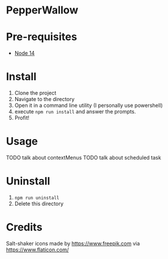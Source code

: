 # PepperWallow

# Pre-requisites
- [Node 14](https://nodejs.org/en/download/) 

# Install
1. Clone the project
2. Navigate to the directory
3. Open it in a command line utility (I personally use powershell)
4. execute `npm run install` and answer the prompts.
5. Profit!

# Usage
TODO talk about contextMenus
TODO talk about scheduled task

# Uninstall
1. `npm run uninstall`
2. Delete this directory

# Credits
Salt-shaker icons made by https://www.freepik.com via https://www.flaticon.com/